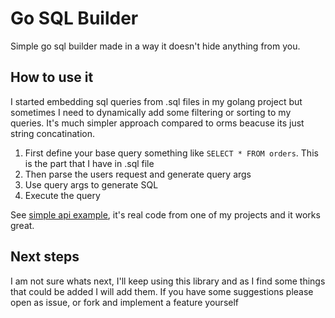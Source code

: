 # Go SQL Builder

Simple go sql builder made in a way it doesn't hide anything from you.

## How to use it

I started embedding sql queries from .sql files in my golang project but sometimes I need to dynamically add some
filtering or sorting to my queries. It's much simpler approach compared to orms
beacuse its just string concatination.

1. First define your base query something like `SELECT * FROM orders`. This is the part that I have in .sql file
2. Then parse the users request and generate query args
3. Use query args to generate SQL
4. Execute the query

See [simple api example]("./examples/simples_api_endpoint.go"), it's real code from one of my projects and it works great.

## Next steps

I am not sure whats next, I'll keep using this library and as I find some things that could be added I will add them.
If you have some suggestions please open as issue, or fork and implement a feature yourself
